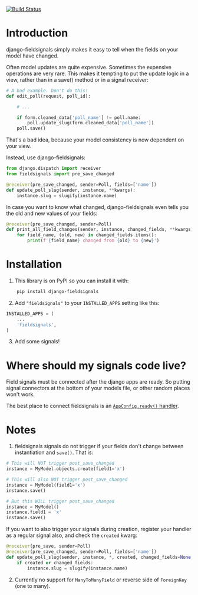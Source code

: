 [![Build Status](https://github.com/craigds/django-fieldsignals/actions/workflows/test.yml/badge.svg?branch=master)](https://github.com/craigds/django-fieldsignals/actions)

# Introduction

django-fieldsignals simply makes it easy to tell when the fields on your model have changed.

Often model updates are quite expensive. Sometimes the expensive operations
are very rare. This makes it tempting to put the update logic in a view,
rather than in a save() method or in a signal receiver:

```python
# A bad example. Don't do this!
def edit_poll(request, poll_id):

    # ...

    if form.cleaned_data['poll_name'] != poll.name:
        poll.update_slug(form.cleaned_data['poll_name'])
    poll.save()
```

That's a bad idea, because your model consistency is now dependent on your view.

Instead, use django-fieldsignals:

```python
from django.dispatch import receiver
from fieldsignals import pre_save_changed

@receiver(pre_save_changed, sender=Poll, fields=['name'])
def update_poll_slug(sender, instance, **kwargs):
    instance.slug = slugify(instance.name)
```


In case you want to know what changed, django-fieldsignals even tells you the old and
new values of your fields:

```python
@receiver(pre_save_changed, sender=Poll)
def print_all_field_changes(sender, instance, changed_fields, **kwargs):
    for field_name, (old, new) in changed_fields.items():
        print(f'{field_name} changed from {old} to {new}')
```

# Installation

1. This library is on PyPI so you can install it with:

```bash
    pip install django-fieldsignals
```

2. Add `"fieldsignals"` to your `INSTALLED_APPS` setting like this:

```python
INSTALLED_APPS = (
    ...
    'fieldsignals',
)
```

3. Add some signals!

# Where should my signals code live?

Field signals must be connected after the django apps are ready.
So putting signal connectors at the bottom of your models file, or other random places won't work.

The best place to connect fieldsignals is an [`AppConfig.ready()` handler](https://docs.djangoproject.com/en/dev/ref/applications/#for-application-authors).

# Notes

1. fieldsignals signals do not trigger if your fields don't change between instantiation and `save()`. That is:

```python
# This will NOT trigger post_save_changed
instance = MyModel.objects.create(field1='x')

# This will also NOT trigger post_save_changed
instance = MyModel(field1='x')
instance.save()

# But this WILL trigger post_save_changed
instance = MyModel()
instance.field1 = 'x'
instance.save()
```

If you want to also trigger your signals during creation, register your handler as a regular signal also, and check the `created` kwarg:

```python
@receiver(pre_save, sender=Poll)
@receiver(pre_save_changed, sender=Poll, fields=['name'])
def update_poll_slug(sender, instance, *, created, changed_fields=None, **kwargs):
    if created or changed_fields:
        instance.slug = slugify(instance.name)
```

2. Currently no support for `ManyToManyField` or reverse side of `ForeignKey` (one to many).
